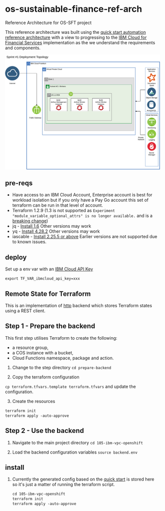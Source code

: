 # os-sustainable-finance-ref-arch
Reference Architecture for OS-SFT project

This reference architecture was built using the [quick start automation reference architecture](https://github.com/IBM/automation-ibmcloud-infra-openshift/tree/main/1-quickstart) with a view to progressing to the [IBM Cloud for Financial Services](https://github.com/IBM/ibm-cloud-reference-architectures/) implementation as the we understand the requirements and components.

![Sprint1](diagrams/sprint1-v0.2.png)

## pre-reqs

- Have access to an IBM Cloud Account, Enterprise account is best for workload isolation but if you only have a Pay Go account this set of terraform can be run in that level of account.
- Terraform 1.2.9 (1.3 is not supported as `Experiment "module_variable_optional_attrs" is no longer available.` and is a [breaking change](https://github.com/hashicorp/terraform/issues/31692))
- jq - [Install 1.6](https://stedolan.github.io/jq/download/) Other versions may work
- yq - [Install 4.28.2](https://github.com/mikefarah/yq#install) Other versions may work
- iascable - [Install 2.25.5 or above](https://github.com/cloud-native-toolkit/iascable#installation) Earlier versions are not supported due to known issues.

## deploy 

Set up a env var with an [IBM Cloud API Key](https://cloud.ibm.com/iam/apikeys)
```
export TF_VAR_ibmcloud_api_key=xxx
```

## Remote State for Terraform
This is an implementation of [http](https://developer.hashicorp.com/terraform/language/settings/backends/http) backend which stores Terraform states using a REST client.

## Step 1 - Prepare the backend
This first step utilises Terraform to create the following:
- a resource group,
- a COS instance with a bucket,
- Cloud Functions namespace, package and action.

1. Change to the step directory
``cd prepare-backend``

2. Copy the terraform configuration

``cp terraform.tfvars.template terraform.tfvars`` and update the configuration.

3. Create the resources

```
terraform init
terraform apply -auto-approve
```

## Step 2 - Use the backend

1. Navigate to the main project directory
``cd 105-ibm-vpc-openshift``

2. Load the backend configuration variables
``source backend.env``

## install

1. Currently the generated config based on the [quick start](https://github.com/IBM/automation-ibmcloud-infra-openshift/tree/main/1-quickstart) is stored here so it's just a matter of running the terraform script.

    ```
    cd 105-ibm-vpc-openshift
    terraform init
    terraform apply -auto-approve
    ```
